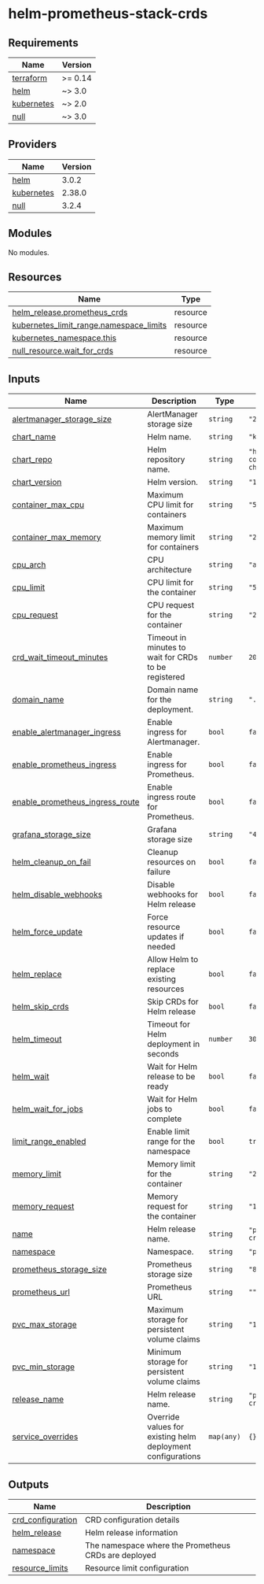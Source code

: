 # helm-prometheus-stack-crds

<!-- BEGINNING OF PRE-COMMIT-TERRAFORM DOCS HOOK -->
## Requirements

| Name | Version |
|------|---------|
| <a name="requirement_terraform"></a> [terraform](#requirement\_terraform) | >= 0.14 |
| <a name="requirement_helm"></a> [helm](#requirement\_helm) | ~> 3.0 |
| <a name="requirement_kubernetes"></a> [kubernetes](#requirement\_kubernetes) | ~> 2.0 |
| <a name="requirement_null"></a> [null](#requirement\_null) | ~> 3.0 |

## Providers

| Name | Version |
|------|---------|
| <a name="provider_helm"></a> [helm](#provider\_helm) | 3.0.2 |
| <a name="provider_kubernetes"></a> [kubernetes](#provider\_kubernetes) | 2.38.0 |
| <a name="provider_null"></a> [null](#provider\_null) | 3.2.4 |

## Modules

No modules.

## Resources

| Name | Type |
|------|------|
| [helm_release.prometheus_crds](https://registry.terraform.io/providers/hashicorp/helm/latest/docs/resources/release) | resource |
| [kubernetes_limit_range.namespace_limits](https://registry.terraform.io/providers/hashicorp/kubernetes/latest/docs/resources/limit_range) | resource |
| [kubernetes_namespace.this](https://registry.terraform.io/providers/hashicorp/kubernetes/latest/docs/resources/namespace) | resource |
| [null_resource.wait_for_crds](https://registry.terraform.io/providers/hashicorp/null/latest/docs/resources/resource) | resource |

## Inputs

| Name | Description | Type | Default | Required |
|------|-------------|------|---------|:--------:|
| <a name="input_alertmanager_storage_size"></a> [alertmanager\_storage\_size](#input\_alertmanager\_storage\_size) | AlertManager storage size | `string` | `"2Gi"` | no |
| <a name="input_chart_name"></a> [chart\_name](#input\_chart\_name) | Helm name. | `string` | `"kube-prometheus-stack"` | no |
| <a name="input_chart_repo"></a> [chart\_repo](#input\_chart\_repo) | Helm repository name. | `string` | `"https://prometheus-community.github.io/helm-charts"` | no |
| <a name="input_chart_version"></a> [chart\_version](#input\_chart\_version) | Helm version. | `string` | `"14.0.0"` | no |
| <a name="input_container_max_cpu"></a> [container\_max\_cpu](#input\_container\_max\_cpu) | Maximum CPU limit for containers | `string` | `"500m"` | no |
| <a name="input_container_max_memory"></a> [container\_max\_memory](#input\_container\_max\_memory) | Maximum memory limit for containers | `string` | `"256Mi"` | no |
| <a name="input_cpu_arch"></a> [cpu\_arch](#input\_cpu\_arch) | CPU architecture | `string` | `"arm64"` | no |
| <a name="input_cpu_limit"></a> [cpu\_limit](#input\_cpu\_limit) | CPU limit for the container | `string` | `"500m"` | no |
| <a name="input_cpu_request"></a> [cpu\_request](#input\_cpu\_request) | CPU request for the container | `string` | `"250m"` | no |
| <a name="input_crd_wait_timeout_minutes"></a> [crd\_wait\_timeout\_minutes](#input\_crd\_wait\_timeout\_minutes) | Timeout in minutes to wait for CRDs to be registered | `number` | `20` | no |
| <a name="input_domain_name"></a> [domain\_name](#input\_domain\_name) | Domain name for the deployment. | `string` | `".local"` | no |
| <a name="input_enable_alertmanager_ingress"></a> [enable\_alertmanager\_ingress](#input\_enable\_alertmanager\_ingress) | Enable ingress for Alertmanager. | `bool` | `false` | no |
| <a name="input_enable_prometheus_ingress"></a> [enable\_prometheus\_ingress](#input\_enable\_prometheus\_ingress) | Enable ingress for Prometheus. | `bool` | `false` | no |
| <a name="input_enable_prometheus_ingress_route"></a> [enable\_prometheus\_ingress\_route](#input\_enable\_prometheus\_ingress\_route) | Enable ingress route for Prometheus. | `bool` | `false` | no |
| <a name="input_grafana_storage_size"></a> [grafana\_storage\_size](#input\_grafana\_storage\_size) | Grafana storage size | `string` | `"4Gi"` | no |
| <a name="input_helm_cleanup_on_fail"></a> [helm\_cleanup\_on\_fail](#input\_helm\_cleanup\_on\_fail) | Cleanup resources on failure | `bool` | `false` | no |
| <a name="input_helm_disable_webhooks"></a> [helm\_disable\_webhooks](#input\_helm\_disable\_webhooks) | Disable webhooks for Helm release | `bool` | `false` | no |
| <a name="input_helm_force_update"></a> [helm\_force\_update](#input\_helm\_force\_update) | Force resource updates if needed | `bool` | `false` | no |
| <a name="input_helm_replace"></a> [helm\_replace](#input\_helm\_replace) | Allow Helm to replace existing resources | `bool` | `false` | no |
| <a name="input_helm_skip_crds"></a> [helm\_skip\_crds](#input\_helm\_skip\_crds) | Skip CRDs for Helm release | `bool` | `false` | no |
| <a name="input_helm_timeout"></a> [helm\_timeout](#input\_helm\_timeout) | Timeout for Helm deployment in seconds | `number` | `300` | no |
| <a name="input_helm_wait"></a> [helm\_wait](#input\_helm\_wait) | Wait for Helm release to be ready | `bool` | `false` | no |
| <a name="input_helm_wait_for_jobs"></a> [helm\_wait\_for\_jobs](#input\_helm\_wait\_for\_jobs) | Wait for Helm jobs to complete | `bool` | `false` | no |
| <a name="input_limit_range_enabled"></a> [limit\_range\_enabled](#input\_limit\_range\_enabled) | Enable limit range for the namespace | `bool` | `true` | no |
| <a name="input_memory_limit"></a> [memory\_limit](#input\_memory\_limit) | Memory limit for the container | `string` | `"256Mi"` | no |
| <a name="input_memory_request"></a> [memory\_request](#input\_memory\_request) | Memory request for the container | `string` | `"128Mi"` | no |
| <a name="input_name"></a> [name](#input\_name) | Helm release name. | `string` | `"prometheus-operator-crds"` | no |
| <a name="input_namespace"></a> [namespace](#input\_namespace) | Namespace. | `string` | `"pre-monitoring-system"` | no |
| <a name="input_prometheus_storage_size"></a> [prometheus\_storage\_size](#input\_prometheus\_storage\_size) | Prometheus storage size | `string` | `"8Gi"` | no |
| <a name="input_prometheus_url"></a> [prometheus\_url](#input\_prometheus\_url) | Prometheus URL | `string` | `""` | no |
| <a name="input_pvc_max_storage"></a> [pvc\_max\_storage](#input\_pvc\_max\_storage) | Maximum storage for persistent volume claims | `string` | `"10Gi"` | no |
| <a name="input_pvc_min_storage"></a> [pvc\_min\_storage](#input\_pvc\_min\_storage) | Minimum storage for persistent volume claims | `string` | `"1Gi"` | no |
| <a name="input_release_name"></a> [release\_name](#input\_release\_name) | Helm release name. | `string` | `"prometheus-operator-crds"` | no |
| <a name="input_service_overrides"></a> [service\_overrides](#input\_service\_overrides) | Override values for existing helm deployment configurations | `map(any)` | `{}` | no |

## Outputs

| Name | Description |
|------|-------------|
| <a name="output_crd_configuration"></a> [crd\_configuration](#output\_crd\_configuration) | CRD configuration details |
| <a name="output_helm_release"></a> [helm\_release](#output\_helm\_release) | Helm release information |
| <a name="output_namespace"></a> [namespace](#output\_namespace) | The namespace where the Prometheus CRDs are deployed |
| <a name="output_resource_limits"></a> [resource\_limits](#output\_resource\_limits) | Resource limit configuration |
<!-- END OF PRE-COMMIT-TERRAFORM DOCS HOOK -->
